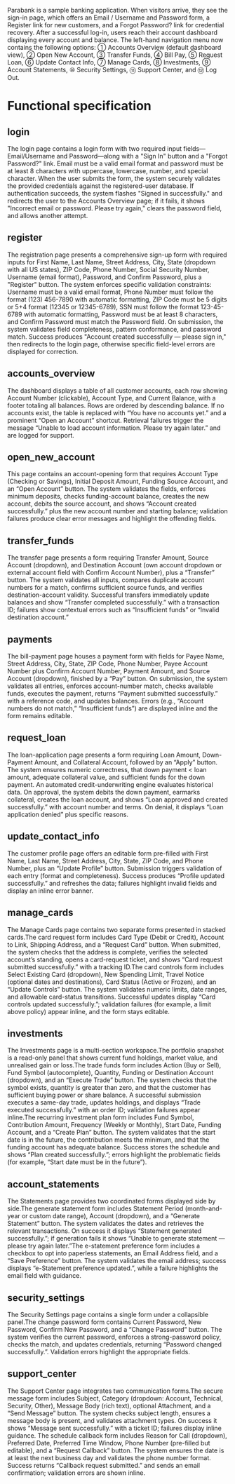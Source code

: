 Parabank is a sample banking application. When visitors arrive, they see the sign-in page, which offers an Email / Username and Password form, a Register link for new customers, and a Forgot Password? link for credential recovery. After a successful log-in, users reach their account dashboard displaying every account and balance. The left-hand navigation menu now contains the following options: ① Accounts Overview (default dashboard view), ② Open New Account, ③ Transfer Funds, ④ Bill Pay, ⑤ Request Loan, ⑥ Update Contact Info, ⑦ Manage Cards, ⑧ Investments, ⑨ Account Statements, ⑩ Security Settings, ⑪ Support Center, and ⑫ Log Out.

# Functional specification

## login
The login page contains a login form with two required input fields—Email/Username and Password—along with a "Sign In" button and a "Forgot Password?" link. Email must be a valid email format and password must be at least 8 characters with uppercase, lowercase, number, and special character. When the user submits the form, the system securely validates the provided credentials against the registered-user database. If authentication succeeds, the system flashes "Signed in successfully." and redirects the user to the Accounts Overview page; if it fails, it shows "Incorrect email or password. Please try again," clears the password field, and allows another attempt.

## register
The registration page presents a comprehensive sign-up form with required inputs for First Name, Last Name, Street Address, City, State (dropdown with all US states), ZIP Code, Phone Number, Social Security Number, Username (email format), Password, and Confirm Password, plus a "Register" button. The system enforces specific validation constraints: Username must be a valid email format, Phone Number must follow the format (123) 456-7890 with automatic formatting, ZIP Code must be 5 digits or 5+4 format (12345 or 12345-6789), SSN must follow the format 123-45-6789 with automatic formatting, Password must be at least 8 characters, and Confirm Password must match the Password field. On submission, the system validates field completeness, pattern conformance, and password match. Success produces "Account created successfully — please sign in," then redirects to the login page, otherwise specific field-level errors are displayed for correction.

## accounts_overview
The dashboard displays a table of all customer accounts, each row showing Account Number (clickable), Account Type, and Current Balance, with a footer totaling all balances. Rows are ordered by descending balance. If no accounts exist, the table is replaced with “You have no accounts yet.” and a prominent “Open an Account” shortcut. Retrieval failures trigger the message “Unable to load account information. Please try again later.” and are logged for support.

## open_new_account
This page contains an account-opening form that requires Account Type (Checking or Savings), Initial Deposit Amount, Funding Source Account, and an “Open Account” button. The system validates the fields, enforces minimum deposits, checks funding-account balance, creates the new account, debits the source account, and shows “Account created successfully.” plus the new account number and starting balance; validation failures produce clear error messages and highlight the offending fields.

## transfer_funds
The transfer page presents a form requiring Transfer Amount, Source Account (dropdown), and Destination Account (own account dropdown or external account field with Confirm Account Number), plus a “Transfer” button. The system validates all inputs, compares duplicate account numbers for a match, confirms sufficient source funds, and verifies destination-account validity. Successful transfers immediately update balances and show “Transfer completed successfully.” with a transaction ID; failures show contextual errors such as “Insufficient funds” or “Invalid destination account.”

## payments
The bill-payment page houses a payment form with fields for Payee Name, Street Address, City, State, ZIP Code, Phone Number, Payee Account Number plus Confirm Account Number, Payment Amount, and Source Account (dropdown), finished by a “Pay” button. On submission, the system validates all entries, enforces account-number match, checks available funds, executes the payment, returns “Payment submitted successfully.” with a reference code, and updates balances. Errors (e.g., “Account numbers do not match,” “Insufficient funds”) are displayed inline and the form remains editable.

## request_loan
The loan-application page presents a form requiring Loan Amount, Down-Payment Amount, and Collateral Account, followed by an “Apply” button. The system ensures numeric correctness, that down payment < loan amount, adequate collateral value, and sufficient funds for the down payment. An automated credit-underwriting engine evaluates historical data. On approval, the system debits the down payment, earmarks collateral, creates the loan account, and shows “Loan approved and created successfully.” with account number and terms. On denial, it displays “Loan application denied” plus specific reasons.

## update_contact_info
The customer profile page offers an editable form pre-filled with First Name, Last Name, Street Address, City, State, ZIP Code, and Phone Number, plus an “Update Profile” button. Submission triggers validation of each entry (format and completeness). Success produces “Profile updated successfully.” and refreshes the data; failures highlight invalid fields and display an inline error banner.

## manage_cards
The Manage Cards page contains two separate forms presented in stacked cards.The card request form includes Card Type (Debit or Credit), Account to Link, Shipping Address, and a “Request Card” button. When submitted, the system checks that the address is complete, verifies the selected account’s standing, opens a card-request ticket, and shows “Card request submitted successfully.” with a tracking ID.The card controls form includes Select Existing Card (dropdown), New Spending Limit, Travel Notice (optional dates and destinations), Card Status (Active or Frozen), and an “Update Controls” button. The system validates numeric limits, date ranges, and allowable card-status transitions. Successful updates display “Card controls updated successfully.”; validation failures (for example, a limit above policy) appear inline, and the form stays editable.

## investments
The Investments page is a multi-section workspace.The portfolio snapshot is a read-only panel that shows current fund holdings, market value, and unrealised gain or loss.The trade funds form includes Action (Buy or Sell), Fund Symbol (autocomplete), Quantity, Funding or Destination Account (dropdown), and an “Execute Trade” button. The system checks that the symbol exists, quantity is greater than zero, and that the customer has sufficient buying power or share balance. A successful submission executes a same-day trade, updates holdings, and displays “Trade executed successfully.” with an order ID; validation failures appear inline.The recurring investment plan form includes Fund Symbol, Contribution Amount, Frequency (Weekly or Monthly), Start Date, Funding Account, and a “Create Plan” button. The system validates that the start date is in the future, the contribution meets the minimum, and that the funding account has adequate balance. Success stores the schedule and shows “Plan created successfully.”; errors highlight the problematic fields (for example, “Start date must be in the future”).

## account_statements
The Statements page provides two coordinated forms displayed side by side.The generate statement form includes Statement Period (month-and-year or custom date range), Account (dropdown), and a “Generate Statement” button. The system validates the dates and retrieves the relevant transactions. On success it displays “Statement generated successfully.”; if generation fails it shows “Unable to generate statement — please try again later.”The e-statement preference form includes a checkbox to opt into paperless statements, an Email Address field, and a “Save Preference” button. The system validates the email address; success displays “e-Statement preference updated.”, while a failure highlights the email field with guidance.

## security_settings
The Security Settings page contains a single form under a collapsible panel.The change password form contains Current Password, New Password, Confirm New Password, and a “Change Password” button. The system verifies the current password, enforces a strong-password policy, checks the match, and updates credentials, returning “Password changed successfully.”. Validation errors highlight the appropriate fields.

## support_center
The Support Center page integrates two communication forms.The secure message form includes Subject, Category (dropdown: Account, Technical, Security, Other), Message Body (rich text), optional Attachment, and a “Send Message” button. The system checks subject length, ensures a message body is present, and validates attachment types. On success it shows “Message sent successfully.” with a ticket ID; failures display inline guidance. The schedule callback form includes Reason for Call (dropdown), Preferred Date, Preferred Time Window, Phone Number (pre-filled but editable), and a “Request Callback” button. The system ensures the date is at least the next business day and validates the phone number format. Success returns “Callback request submitted.” and sends an email confirmation; validation errors are shown inline.
